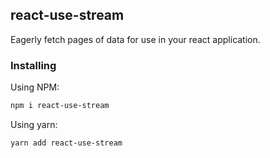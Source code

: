 ## react-use-stream

Eagerly fetch pages of data for use in your react application.

### Installing

Using NPM:

```bash
npm i react-use-stream
```

Using yarn:

```bash
yarn add react-use-stream
```
